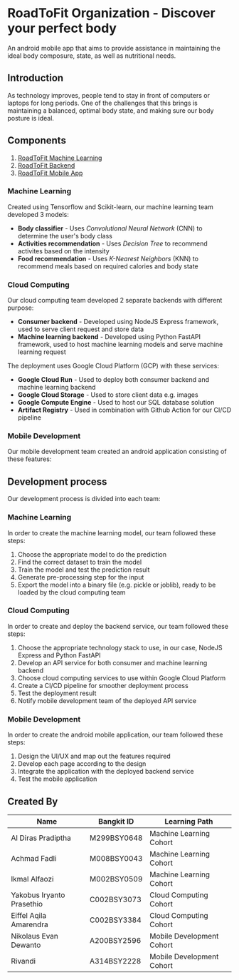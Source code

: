 # RoadToFit Organization - Discover your perfect body

An android mobile app that aims to provide assistance in maintaining the ideal body composure, state, as well as nutritional needs.

## Introduction

As technology improves, people tend to stay in front of computers or laptops for long periods. One of the challenges that this brings is maintaining a balanced, optimal body state, and making sure our body posture is ideal.

## Components

1. [RoadToFit Machine Learning](https://github.com/RoadToFit/RoadtoFit-ML)
2. [RoadToFit Backend](https://github.com/RoadToFit/RoadtoFit-be)
3. [RoadToFit Mobile App](https://github.com/RoadToFit/RoadtoFit-MD)

### Machine Learning

Created using Tensorflow and Scikit-learn, our machine learning team developed 3 models:

- **Body classifier** - Uses _Convolutional Neural Network_ (CNN) to determine the user's body class
- **Activities recommendation** - Uses _Decision Tree_ to recommend activites based on the intensity
- **Food recommendation** - Uses _K-Nearest Neighbors_ (KNN) to recommend meals based on required calories and body state

### Cloud Computing

Our cloud computing team developed 2 separate backends with different purpose:

- **Consumer backend** - Developed using NodeJS Express framework, used to serve client request and store data
- **Machine learning backend** - Developed using Python FastAPI framework, used to host machine learning models and serve machine learning request

The deployment uses Google Cloud Platform (GCP) with these services:

- **Google Cloud Run** - Used to deploy both consumer backend and machine learning backend
- **Google Cloud Storage** - Used to store client data e.g. images
- **Google Compute Engine** - Used to host our SQL database solution
- **Artifact Registry** - Used in combination with Github Action for our CI/CD pipeline

### Mobile Development

Our mobile development team created an android application consisting of these features:

## Development process

Our development process is divided into each team:

### Machine Learning

In order to create the machine learning model, our team followed these steps:

1. Choose the appropriate model to do the prediction
2. Find the correct dataset to train the model
3. Train the model and test the prediction result
4. Generate pre-processing step for the input
5. Export the model into a binary file (e.g. pickle or joblib), ready to be loaded by the cloud computing team

### Cloud Computing

In order to create and deploy the backend service, our team followed these steps:

1. Choose the appropriate technology stack to use, in our case, NodeJS Express and Python FastAPI
2. Develop an API service for both consumer and machine learning backend
3. Choose cloud computing services to use within Google Cloud Platform
4. Create a CI/CD pipeline for smoother deployment process
5. Test the deployment result
6. Notify mobile development team of the deployed API service

### Mobile Development

In order to create the android mobile application, our team followed these steps:

1. Design the UI/UX and map out the features required
2. Develop each page according to the design
3. Integrate the application with the deployed backend service
4. Test the mobile application

## Created By

| Name                      | Bangkit ID  | Learning Path             |
| ------------------------- | ----------- | ------------------------- |
| Al Diras Pradiptha        | M299BSY0648 | Machine Learning Cohort   |
| Achmad Fadli              | M008BSY0043 | Machine Learning Cohort   |
| Ikmal Alfaozi             | M002BSY0509 | Machine Learning Cohort   |
| Yakobus Iryanto Prasethio | C002BSY3073 | Cloud Computing Cohort    |
| Eiffel Aqila Amarendra    | C002BSY3384 | Cloud Computing Cohort    |
| Nikolaus Evan Dewanto     | A200BSY2596 | Mobile Development Cohort |
| Rivandi                   | A314BSY2228 | Mobile Development Cohort |
